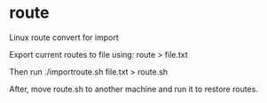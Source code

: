 # route
Linux route convert for import

Export current routes to file using: route > file.txt

Then run ./importroute.sh file.txt > route.sh

After, move route.sh to another machine and run it to restore routes.

